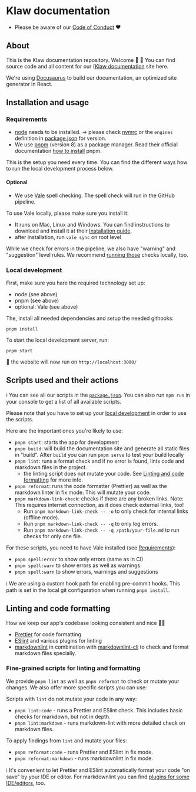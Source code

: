 # Klaw documentation

- Please be aware of our [Code of Conduct](CODE_OF_CONDUCT.md) ❤️

## About

This is the Klaw documentation repository. Welcome 👋 🎉
You can find source code and all content for our ([Klaw documentation](https://www.klaw-project.io/) site here.

We're using [Docusaurus](https://docusaurus.io/docs) to build our documentation, an optimized site generator in React.

## Installation and usage

### Requirements

- [node](https://nodejs.org/en/) needs to be installed.
  -> please check [nvmrc](.nvmrc) or the `engines` definition in [package.json](package.json) for version.
- We use [pnpm](https://pnpm.io/) (version 8) as a package manager. Read their official documentation [how to
  install](https://pnpm.io/installation) pnpm.

This is the setup you need every time. You can find the different ways how to run the local development process below.

#### Optional

- We use [Vale](.github/vale/vale.md) spell checking. The spell check will run in the GitHub pipeline.

To use Vale locally, please make sure you install it:

- It runs on Mac, Linux and Windows. You can find instructions to download and install it at
  their [Installation guide](https://vale.sh/docs/vale-cli/installation/).
- after installation, run `vale sync` on root level

While we check for errors in the pipeline, we also have "warning" and "suggestion" level rules. We recommend [running those](#scripts-used-and-their-actions) checks locally, too.

### Local development

First, make sure you hare the required technology set up:

- node (see above)
- pnpm (see above)
- optional: Vale (see above)

The, install all needed dependencies and setup the needed githooks:

```shell
pnpm install
```

To start the local development server, run:

```shell
pnpm start
```

🦖 the website will now run on `http://localhost:3000/`

## Scripts used and their actions

ℹ️ You can see all our scripts in the [`package.json`](package.json).
You can also run `npm run` in your console to get a list of all available scripts.

Please note that you have to set up your [local development](#installation-and-usage) in order to use the scripts.

Here are the important ones you're likely to use:

- `pnpm start`: starts the app for development
- `pnpm build`: will build the documentation site and generate all static files in "build". After `build` you can
  run `pnpm serve` to test your build locally
- `pnpm lint`: runs a format check and if no error is found, lints code and markdown files in the project.
  - the linting script does not mutate your code. See [Linting and code formatting](#linting-and-code-formatting) for
    more info.
- `pnpm reformat`: runs the code formatter (Prettier) as well as the markdown linter in fix mode. This will mutate
  your code.
- `pnpm markdown-link-check`: checks if there are any broken links. Note: This requires internet connection, as it
  does check external links, too!
  - Run `pnpm markdown-link-check -- -o` to only check for internal links (offline mode).
  - Run `pnpm markdown-link-check -- -q` to only log errors.
  - Run `pnpm markdown-link-check -- -q /path/your-file.md` to run checks for only one file.

For these scripts, you need to have Vale installed (see [Requirements](#requirements)):

- `pnpm spell:error` to show only errors (same as in CI)
- `pnpm spell:warn` to show errors as well as warnings
- `pnpm spell:warn` to show errors, warnings and suggestions

ℹ️ We are using a custom hook path for enabling pre-commit hooks. This path is set in the local git configuration when
running `pnpm install`.

## Linting and code formatting

How we keep our app's codebase looking consistent and nice 💅🏼

- [Prettier](https://prettier.io/) for code formatting
- [ESlint](https://eslint.org/) and various plugins for linting
- [markdownlint](https://github.com/DavidAnson/markdownlint) in combination
  with [markdownlint-cli](https://github.com/igorshubovych/markdownlint-cli) to check and format markdown files
  specially.

### Fine-grained scripts for linting and formatting

We provide `pnpm lint` as well as `pnpm reformat` to check or mutate your changes. We also offer more specific
scripts you can use:

Scripts with `lint` do not mutate your code in any way:

- `pnpm lint:code` - runs a Prettier and ESlint check. This includes basic checks for markdown, but not
  in depth.
- `pnpm lint:markdown` - runs markdown-lint with more detailed check on markdown files.

To apply findings from `lint` and mutate your files:

- `pnpm reformat:code` - runs Prettier and ESlint in fix mode.
- `pnpm reformat:markdown` - runs markdownlint in fix mode.

ℹ️ It's convenient to let Prettier and ESlint automatically format your code "on save" by your IDE or editor. For
markdownlint
you can find [plugins for some IDE/editors](https://github.com/DavidAnson/markdownlint#related), too.
